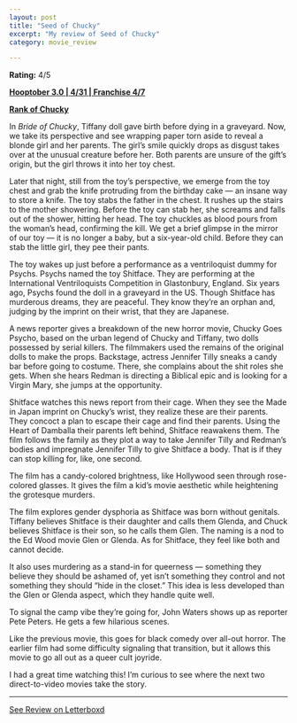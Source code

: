 ```yaml
---
layout: post
title: "Seed of Chucky"
excerpt: "My review of Seed of Chucky"
category: movie_review

---
```


**Rating:** 4/5

<b><a href="https://boxd.it/pRNoI/detail">Hooptober 3.0 | 4/31 | Franchise 4/7</a></b>

<b><a href="https://boxd.it/w2ybq">Rank of Chucky</a></b>

In <i>Bride of Chucky</i>, Tiffany doll gave birth before dying in a graveyard. Now, we take its perspective and see wrapping paper torn aside to reveal a blonde girl and her parents. The girl’s smile quickly drops as disgust takes over at the unusual creature before her. Both parents are unsure of the gift’s origin, but the girl throws it into her toy chest.

Later that night, still from the toy’s perspective, we emerge from the toy chest and grab the knife protruding from the birthday cake — an insane way to store a knife. The toy stabs the father in the chest. It rushes up the stairs to the mother showering. Before the toy can stab her, she screams and falls out of the shower, hitting her head. The toy chuckles as blood pours from the woman’s head, confirming the kill. We get a brief glimpse in the mirror of our toy — it is no longer a baby, but a six-year-old child. Before they can stab the little girl, they pee their pants.

The toy wakes up just before a performance as a ventriloquist dummy for Psychs. Psychs named the toy Shitface. They are performing at the International Ventriloquists Competition in Glastonbury, England. Six years ago, Psychs found the doll in a graveyard in the US. Though Shitface has murderous dreams, they are peaceful. They know they’re an orphan and, judging by the imprint on their wrist, that they are Japanese.

A news reporter gives a breakdown of the new horror movie, Chucky Goes Psycho, based on the urban legend of Chucky and Tiffany, two dolls possessed by serial killers. The filmmakers used the remains of the original dolls to make the props. Backstage, actress Jennifer Tilly sneaks a candy bar before going to costume. There, she complains about the shit roles she gets. When she hears Redman is directing a Biblical epic and is looking for a Virgin Mary, she jumps at the opportunity.

Shitface watches this news report from their cage. When they see the Made in Japan imprint on Chucky’s wrist, they realize these are their parents. They concoct a plan to escape their cage and find their parents. Using the Heart of Damballa their parents left behind, Shitface reawakens them. The film follows the family as they plot a way to take Jennifer Tilly and Redman’s bodies and impregnate Jennifer Tilly to give Shitface a body. That is if they can stop killing for, like, one second.

The film has a candy-colored brightness, like Hollywood seen through rose-colored glasses. It gives the film a kid’s movie aesthetic while heightening the grotesque murders.

The film explores gender dysphoria as Shitface was born without genitals. Tiffany believes Shitface is their daughter and calls them Glenda, and Chuck believes Shitface is their son, so he calls them Glen. The naming is a nod to the Ed Wood movie Glen or Glenda. As for Shitface, they feel like both and cannot decide.

It also uses murdering as a stand-in for queerness — something they believe they should be ashamed of, yet isn’t something they control and not something they should “hide in the closet.” This idea is less developed than the Glen or Glenda aspect, which they handle quite well.

To signal the camp vibe they’re going for, John Waters shows up as reporter Pete Peters. He gets a few hilarious scenes.

Like the previous movie, this goes for black comedy over all-out horror. The earlier film had some difficulty signaling that transition, but it allows this movie to go all out as a queer cult joyride.

I had a great time watching this! I’m curious to see where the next two direct-to-video movies take the story.

<hr>

[See Review on Letterboxd](https://boxd.it/6C52tz)

